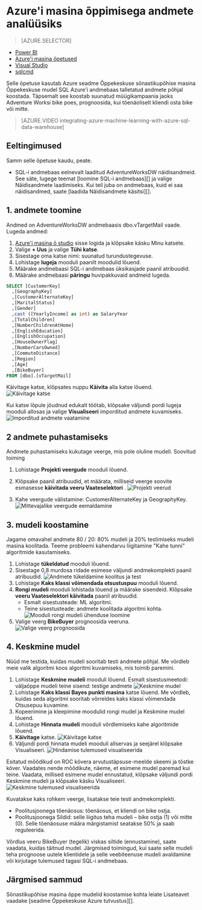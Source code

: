 <properties
   pageTitle="Azure'i masina õppimisega andmete analüüsiks | Microsoft Azure'i"
   description="Azure'i masina Õppekeskuse abil saate sõnastikupõhise masina Õppekeskuse mudel SQL Azure'i andmebaas talletatud andmete põhjal koostada."
   services="sql-data-warehouse"
   documentationCenter="NA"
   authors="kevinvngo"
   manager="barbkess"
   editor=""/>

<tags
   ms.service="sql-data-warehouse"
   ms.devlang="NA"
   ms.topic="get-started-article"
   ms.tgt_pltfrm="NA"
   ms.workload="data-services"
   ms.date="09/14/2016"
   ms.author="kevin;barbkess;sonyama"/>

# <a name="analyze-data-with-azure-machine-learning"></a>Azure'i masina õppimisega andmete analüüsiks

> [AZURE.SELECTOR]
- [Power BI](sql-data-warehouse-get-started-visualize-with-power-bi.md)
- [Azure'i masina õpetused](sql-data-warehouse-get-started-analyze-with-azure-machine-learning.md)
- [Visual Studio](sql-data-warehouse-query-visual-studio.md)
- [sqlcmd](sql-data-warehouse-get-started-connect-sqlcmd.md) 

Selle õpetuse kasutab Azure seadme Õppekeskuse sõnastikupõhise masina Õppekeskuse mudel SQL Azure'i andmebaas talletatud andmete põhjal koostada. Täpsemalt see koostab suunatud müügikampaania jaoks Adventure Worksi bike poes, prognoosida, kui tõenäoliselt kliendi osta bike või mitte.

> [AZURE.VIDEO integrating-azure-machine-learning-with-azure-sql-data-warehouse]


## <a name="prerequisites"></a>Eeltingimused
Samm selle õpetuse kaudu, peate.

- SQL-i andmebaas eelnevalt laaditud AdventureWorksDW näidisandmeid. See säte, lugege teemat [loomine SQL-i andmebaas][] ja valige Näidisandmete laadimiseks. Kui teil juba on andmebaas, kuid ei saa näidisandmed, saate [laadida Näidisandmete käsitsi][].

## <a name="1-get-data"></a>1. andmete toomine
Andmed on AdventureWorksDW andmebaasis dbo.vTargetMail vaade. Lugeda andmed:

1. [Azure'i masina õ studio][] sisse logida ja klõpsake käsku Minu katsete.
2. Valige **+ Uus** ja valige **Tühi katse**.
3. Sisestage oma katse nimi: suunatud turundustegevuse.
4. Lohistage **lugeja** mooduli paanilt moodulid lõuend.
5. Määrake andmebaasi SQL-i andmebaas üksikasjade paanil atribuudid.
6. Määrake andmebaasi **päringu** huvipakkuvaid andmeid lugeda.

```sql
SELECT [CustomerKey]
  ,[GeographyKey]
  ,[CustomerAlternateKey]
  ,[MaritalStatus]
  ,[Gender]
  ,cast ([YearlyIncome] as int) as SalaryYear
  ,[TotalChildren]
  ,[NumberChildrenAtHome]
  ,[EnglishEducation]
  ,[EnglishOccupation]
  ,[HouseOwnerFlag]
  ,[NumberCarsOwned]
  ,[CommuteDistance]
  ,[Region]
  ,[Age]
  ,[BikeBuyer]
FROM [dbo].[vTargetMail]
```

Käivitage katse, klõpsates nuppu **Käivita** alla katse lõuend.
![Käivitage katse][1]


Kui katse lõpule jõudnud edukalt töötab, klõpsake väljundi pordi lugeja mooduli allosas ja valige **Visualiseeri** imporditud andmete kuvamiseks.
![Imporditud andmete vaatamine][3]


## <a name="2-clean-the-data"></a>2 andmete puhastamiseks
Andmete puhastamiseks kukutage veerge, mis pole oluline mudeli. Soovitud toiming

1. Lohistage **Projekti veergude** mooduli lõuend.
2. Klõpsake paanil atribuudid, et määrata, milliseid veerge soovite esmasesse **käivitada veeru Vaateselektori** .
![Projekti veerud][4]

3. Kahe veergude välistamine: CustomerAlternateKey ja GeographyKey.
![Mittevajalike veergude eemaldamine][5]


## <a name="3-build-the-model"></a>3. mudeli koostamine
Jagame omavahel andmete 80 / 20: 80% mudeli ja 20% testimiseks mudeli masina koolitada. Teeme probleemi kahendarvu liigitamine "Kahe tunni" algoritmide kasutamiseks.

1. Lohistage **tükeldatud** mooduli lõuend.
2. Sisestage 0,8 murdosa ridade esimese väljundi andmekomplekti paanil atribuudid.
![Andmete tükeldamine koolitus ja test][6]
3. Lohistage **Kaks klassi võimendada otsustuspuu** mooduli lõuend.
4. **Rongi mudeli** mooduli lohistada lõuend ja määrake sisendeid. Klõpsake **veeru Vaateselektori käivitada** paanil atribuudid.
      - Esmalt sisestusteade: ML algoritmi.
      - Teine sisestusteade: andmete koolitada algoritmi kohta.
![Mooduli rongi mudeli ühenduse loomine][7]
5. Valige veerg **BikeBuyer** prognoosida veeruna.
![Valige veerg prognoosida][8]


## <a name="4-score-the-model"></a>4. Keskmine mudel
Nüüd me testida, kuidas mudeli sooritab testi andmete põhjal. Me võrdleb meie valik algoritmi koos algoritmi kuvamiseks, mis toimib paremini.

1. Lohistage **Keskmine mudeli** mooduli lõuend.
    Esmalt sisestusmeetodi: väljaõppe mudeli teine sisend: testige andmete ![Keskmine mudel][9]
2. Lohistage **Kaks klassi Bayes punkti masina** katse lõuend. Me võrdleb, kuidas seda algoritmi sooritab võrreldes kaks klassi võimendada Otsusepuu kuvamine.
3. Kopeerimine ja kleepimine moodulid rongi mudel ja Keskmine mudel lõuend.
4. Lohistage **Hinnata mudeli** mooduli võrdlemiseks kahe algoritmide lõuend.
5. **Käivitage** katse.
![Käivitage katse][10]
6. Väljundi pordi hinnata mudeli mooduli allservas ja seejärel klõpsake Visualiseeri.
![Hindamise tulemused visualiseerida][11]

Esitatud mõõdikud on ROC kõvera arvutustäpsuse-meelde skeemi ja tõstke kõver. Vaadates nende mõõdikute, näeme, et esimene mudel paremad kui teine. Vaadata, millised esimene mudel ennustatud, klõpsake väljundi pordi Keskmine mudeli ja klõpsake käsku Visualiseeri.
![Keskmine tulemused visualiseerida][12]

Kuvatakse kaks rohkem veerge, lisatakse teie testi andmekomplekti.

- Poolitusjoonega tõenäosus: tõenäosus, et kliendi on bike ostja.
- Poolitusjoonega Sildid: selle liigitus teha mudeli – bike ostja (1) või mitte (0). Selle tõenäosuse määra märgistamist seatakse 50% ja saab reguleerida.

Võrdlus veeru BikeBuyer (tegelik) viskas siltide (ennustamine), saate vaadata, kuidas täitnud mudel. Järgmised toimingud, kui saate selle mudeli teha prognoose uutele klientidele ja selle veebiteenuse mudeli avaldamine või kirjutage tulemused tagasi SQL-i andmebaas.

## <a name="next-steps"></a>Järgmised sammud

Sõnastikupõhise masina õppe mudelid koostamise kohta leiate Lisateavet vaadake [seadme Õppekeskuse Azure tutvustus][].

<!--Image references-->
[1]: media/sql-data-warehouse-get-started-analyze-with-azure-machine-learning/img1_reader.png
[2]: media/sql-data-warehouse-get-started-analyze-with-azure-machine-learning/img2_visualize.png
[3]: media/sql-data-warehouse-get-started-analyze-with-azure-machine-learning/img3_readerdata.png
[4]: media/sql-data-warehouse-get-started-analyze-with-azure-machine-learning/img4_projectcolumns.png
[5]: media/sql-data-warehouse-get-started-analyze-with-azure-machine-learning/img5_columnselector.png
[6]: media/sql-data-warehouse-get-started-analyze-with-azure-machine-learning/img6_split.png
[7]: media/sql-data-warehouse-get-started-analyze-with-azure-machine-learning/img7_train.png
[8]: media/sql-data-warehouse-get-started-analyze-with-azure-machine-learning/img8_traincolumnselector.png
[9]: media/sql-data-warehouse-get-started-analyze-with-azure-machine-learning/img9_score.png
[10]: media/sql-data-warehouse-get-started-analyze-with-azure-machine-learning/img10_evaluate.png
[11]: media/sql-data-warehouse-get-started-analyze-with-azure-machine-learning/img11_evalresults.png
[12]: media/sql-data-warehouse-get-started-analyze-with-azure-machine-learning/img12_scoreresults.png


<!--Article references-->
[Azure'i masina õ studio]:https://studio.azureml.net/
[Õppekeskuse Azure masina tutvustus]:https://azure.microsoft.com/documentation/articles/machine-learning-what-is-machine-learning/
[Näidisandmete käsitsi laadimine]: sql-data-warehouse-load-sample-databases.md
[Looge SQL-i andmebaas]: sql-data-warehouse-get-started-provision.md
